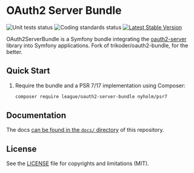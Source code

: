# OAuth2 Server Bundle

![Unit tests status](https://github.com/thephpleague/oauth2-server-bundle/workflows/unit%20tests/badge.svg)
![Coding standards status](https://github.com/thephpleague/oauth2-server-bundle/workflows/coding%20standards/badge.svg)
[![Latest Stable Version](https://poser.pugx.org/league/oauth2-server-bundle/v/stable)](https://packagist.org/packages/thephpleague/oauth2-server-bundle)

OAuth2ServerBundle is a Symfony bundle integrating the [oauth2-server](https://github.com/thephpleague/oauth2-server) library into Symfony applications.
Fork of trikoder/oauth2-bundle, for the better.

## Quick Start

1. Require the bundle and a PSR 7/17 implementation using Composer:

    ```sh
    composer require league/oauth2-server-bundle nyholm/psr7
    ```

## Documentation

The docs [can be found in the `docs/` directory](docs/index.md) of this repository.

## License
See the [LICENSE](LICENSE) file for copyrights and limitations (MIT).
